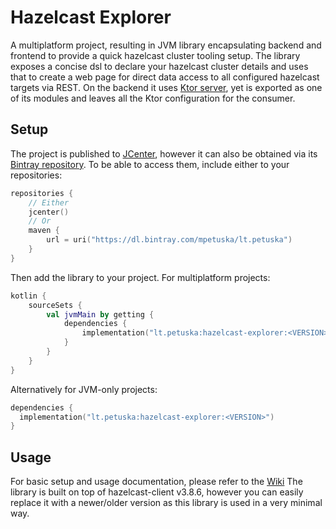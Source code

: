 # Hazelcast Explorer

A multiplatform project, resulting in JVM library encapsulating backend and frontend to provide a quick hazelcast cluster tooling setup.
The library exposes a concise dsl to declare your hazelcast cluster details and uses that to create a web page for direct data access to 
all configured hazelcast targets via REST. On the backend it uses [Ktor server](https://ktor.io/servers), 
yet is exported as one of its modules and leaves all the Ktor configuration for the consumer.

## Setup
The project is published to [JCenter](https://bintray.com/bintray/jcenter), however it can also be obtained via its [Bintray repository](https://bintray.com/mpetuska/lt.petuska/hazelcast-explorer).
To be able to access them, include either to your repositories:
```kotlin
repositories {
    // Either
    jcenter()
    // Or
    maven {
        url = uri("https://dl.bintray.com/mpetuska/lt.petuska")
    }
}
```

Then add the library to your project.
For multiplatform projects:
```kotlin
kotlin {
    sourceSets {
        val jvmMain by getting {
            dependencies {
                implementation("lt.petuska:hazelcast-explorer:<VERSION>")
            }
        }
    }
}
```
Alternatively for JVM-only projects:
```kotlin
dependencies {
  implementation("lt.petuska:hazelcast-explorer:<VERSION>")
}
```

## Usage
For basic setup and usage documentation, please refer to the [Wiki](https://gitlab.com/lt.petuska/hazelcast-explorer/-/wikis)
The library is built on top of hazelcast-client v3.8.6, 
however you can easily replace it with a newer/older version as this library is used in a very minimal way.
